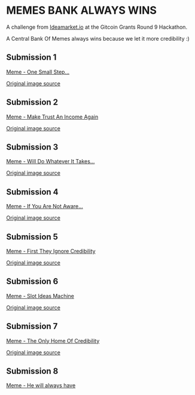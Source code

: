 # MEMES BANK ALWAYS WINS

A challenge from [Ideamarket.io](https://ideamarket.io) at the Gitcoin Grants Round 9 Hackathon.

A Central Bank Of Memes always wins because we let it more credibility :)

## Submission 1
[Meme - One Small Step...](https://github.com/ivanmolto/memes-bank-always-wins/blob/main/1-final-release-one-small-step.png)

[Original image source](https://unsplash.com/photos/6qamnLij7T0)

## Submission 2
[Meme - Make Trust An Income Again](https://github.com/ivanmolto/memes-bank-always-wins/blob/main/2-final-release-make-trust-an-income-again.png)

[Original image source](https://unsplash.com/photos/iY3cljE6no0)

## Submission 3
[Meme - Will Do Whatever It Takes...](https://github.com/ivanmolto/memes-bank-always-wins/blob/main/3-final-release-will-do-whatever-it-takes.png)

[Original image source](https://unsplash.com/photos/mQTTDA_kY_8)

## Submission 4
[Meme - If You Are Not Aware...](https://github.com/ivanmolto/memes-bank-always-wins/blob/main/4-final-release-if-you-are-not-aware.png)

[Original image source](https://unsplash.com/photos/AxdlcxaModc)


## Submission 5
[Meme - First They Ignore Credibility](https://github.com/ivanmolto/memes-bank-always-wins/blob/main/5-final-release-first-they-ignore-credibility.png)

[Original image source](https://unsplash.com/photos/Ha4GZKWINdw)

## Submission 6
[Meme - Slot Ideas Machine](https://github.com/ivanmolto/memes-bank-always-wins/blob/main/6-final-release-slot-ideas-machine.png)

[Original image source](https://github.com/guahsu/Vue-SlotMachine/blob/master/demo.png)


## Submission 7
[Meme - The Only Home Of Credibility](https://github.com/ivanmolto/memes-bank-always-wins/blob/main/7-final-release-blue-check-homes.png)

[Original image source](https://bluecheckhomes.com/assets/images/image05.jpg?v53a196608)


## Submission 8

[Meme - He will always have](https://github.com/ivanmolto/memes-bank-always-wins/blob/main/8-final-release-he-will-always-have.png)


